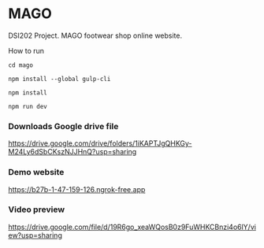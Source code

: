 # MAGO
DSI202 Project. MAGO footwear shop online website.

How to run

```
cd mago
```

```
npm install --global gulp-cli
```


```
npm install
```

```
npm run dev
```

### Downloads Google drive file 

https://drive.google.com/drive/folders/1iKAPTJgQHKGy-M24Ly6dSbCKszNJJHnQ?usp=sharing

### Demo website

 https://b27b-1-47-159-126.ngrok-free.app
 
### Video preview

https://drive.google.com/file/d/19R6go_xeaWQosB0z9FuWHKCBnzi4o6lY/view?usp=sharing
